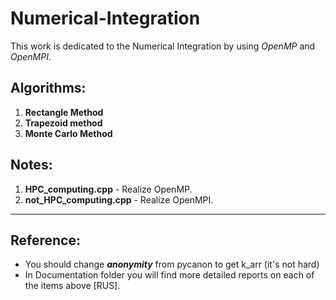 # Numerical-Integration 
This work is dedicated to the Numerical Integration by using _OpenMP_ and _OpenMPI_.

## Algorithms:
1. **Rectangle Method**
2. **Trapezoid method**
3.  **Monte Carlo Method**
   
## Notes:
1. **HPC_computing.cpp** - Realize OpenMP.
2. **not_HPC_computing.cpp** - Realize OpenMPI.
   
***
## Reference:
- You should change ***anonymity*** from pycanon to get k_arr (it's not hard)
- In Documentation folder you will find more detailed reports on each of the items above [RUS]. 
